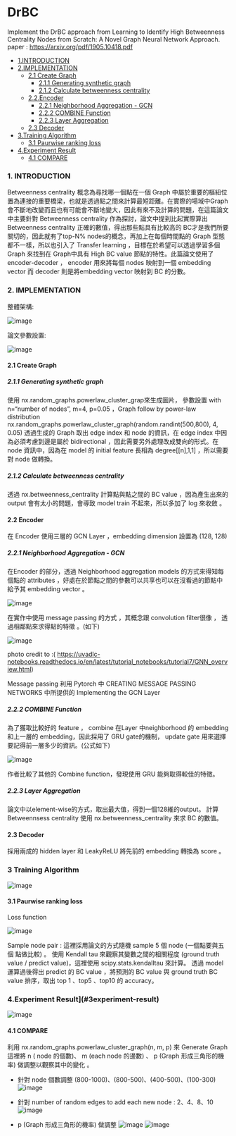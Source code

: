 # DrBC
Implement the DrBC approach from Learning to Identify High Betweenness Centrality Nodes from Scratch: A Novel Graph Neural Network Approach. paper : https://arxiv.org/pdf/1905.10418.pdf


* [1.INTRODUCTION](#1introduction)  
* [2.IMPLEMENTATION](#2implementation) 
  * [2.1 Create Graph](#21-create-graph)
    * [2.1.1 Generating synthetic graph](#211-generating-synthetic-graph)
    * [ 2.1.2 Calculate betweenness centrality](#212calculate-betweenness-centrality)
  * [2.2.Encoder](#22encoder)
    * [2.2.1 Neighborhood Aggregation - GCN](#221-neighborhood-aggregation---gcn)
    * [2.2.2 COMBINE Function](#222combine-function) 
    * [2.2.3 Layer Aggregation](#223layer-aggregation)
  * [2.3 Decoder](#23decoder)
* [3.Training Algorithm](#3training-algorithm)
  * [3.1 Paurwise ranking loss](#31pairwise-ranking-loss)
* [4.Experiment Result](#4experiment-result)
  * [4.1 COMPARE](#41-compare)


### 1.	INTRODUCTION  
Betweenness centrality 概念為尋找哪一個點在一個 Graph 中屬於重要的樞紐位置為連接的重要橋梁，也就是透過點之間來計算最短距離。在實際的場域中Graph 會不斷地改變而且也有可能會不斷地變大，因此有來不及計算的問題，在這篇論文中主要針對 Betweenness centrality 作為探討，論文中提到比起實際算出 Betweenness centrality 正確的數值，得出那些點具有比較高的 BC才是我們所要關切的，因此就有了top-N% nodes的概念，再加上在每個時間點的 Graph 型態都不一樣，所以也引入了 Transfer learning ，目標在於希望可以透過學習多個 Graph 來找到在 Graph中具有 High BC value 節點的特性。此篇論文使用了 encoder-decoder ， encoder 用來將每個 nodes 映射到一個 embedding vector 而 decoder 則是將embedding vector 映射到 BC 的分數。 

### 2.	IMPLEMENTATION  
整體架構: 

![image](https://user-images.githubusercontent.com/51444652/158140318-bf941edf-d256-4992-aa62-009eff357ddc.png)

論文參數設置:

![image](https://user-images.githubusercontent.com/51444652/158140348-9fb80ca8-3f76-4e3e-9784-6a71f88e6c08.png)


#### 2.1	 Create Graph 

##### 2.1.1 Generating synthetic graph  
使用 nx.random_graphs.powerlaw_cluster_grap來生成圖片， 參數設置 with n=“number of nodes”, m=4, p=0.05 ，Graph follow by power-law distribution nx.random_graphs.powerlaw_cluster_graph(random.randint(500,800), 4, 0.05) 
透過生成的 Graph 取出 edge index 和 node 的資訊，在 edge index 中因為必須考慮到邊是屬於 bidirectional ，因此需要另外處理改成雙向的形式。在 node 資訊中，因為在 model 的 initial feature 長相為 degree[[n],1,1] ，所以需要對 node 做轉換。

##### 2.1.2 Calculate betweenness centrality
透過 nx.betweenness_centrality 計算點與點之間的 BC value ，因為產生出來的 output 會有太小的問題，會導致 model train 不起來，所以多加了 log 來收斂 。


#### 2.2	 Encoder
在 Encoder 使用三層的 GCN Layer ，embedding dimension 設置為 (128, 128)

##### 2.2.1 Neighborhood Aggregation - GCN
在Encoder 的部分，透過 Neighborhood aggregation models 的方式來得知每個點的 attributes ，好處在於節點之間的參數可以共享也可以在沒看過的節點中給予其 embedding vector 。

![image](https://user-images.githubusercontent.com/51444652/158143193-0b4084f0-f8c6-4583-93bc-1eff05ecde70.png)

在實作中使用  message passing 的方式 ，其概念跟 convolution filter很像 ， 透過相鄰點來求得點的特徵 。(如下) 

![image](https://user-images.githubusercontent.com/51444652/158143496-3b243491-b7ac-41ed-8833-9223fe63e401.png)

photo credit to :( https://uvadlc-notebooks.readthedocs.io/en/latest/tutorial_notebooks/tutorial7/GNN_overview.html) 

Message passing 利用 Pytorch 中 CREATING MESSAGE PASSING NETWORKS 中所提供的 Implementing the GCN Layer 

##### 2.2.2 COMBINE Function 
為了獲取比較好的 feature ， combine 在Layer 中neighborhood 的 embedding 和上一層的 embedding，因此採用了 GRU gate的機制， update gate 用來選擇要記得前一層多少的資訊。(公式如下) 

![image](https://user-images.githubusercontent.com/51444652/158143841-3b596bee-d014-4a2e-bf1c-c4c76b7ed523.png)

作者比較了其他的 Combine function，發現使用 GRU 能夠取得較佳的特徵。

##### 2.2.3 Layer Aggregation 
論文中以element-wise的方式，取出最大值，得到一個128維的output。
計算 Betweennsess centrality 使用 nx.betweenness_centrality 來求 BC 的數值。

#### 2.3 Decoder
採用兩成的 hidden layer 和 LeakyReLU 將先前的 embedding 轉換為 score 。 

### 3 Training Algorithm

![image](https://user-images.githubusercontent.com/51444652/158565102-974b3365-9548-424d-91fb-0052b9068513.png)


#### 3.1 Paurwise ranking loss
Loss function

![image](https://user-images.githubusercontent.com/51444652/158565176-c974cae0-a67c-472c-8853-8f00e3c8dc26.png)

Sample node pair : 這裡採用論文的方式隨機 sample 5 個 node (一個點要與五個
點做比較) 。
使用 Kendall tau 來觀察其變數之間的相關程度 (ground truth value / predict value)，這裡使用 scipy.stats.kendalltau 來計算。
透過 model 運算過後得出 predict 的 BC value ，將預測的 BC value 與 ground  truth BC value 排序，取出 top 1 、top5 、top10 的 accuracy。

### 4.Experiment Result](#3experiment-result)

![image](https://user-images.githubusercontent.com/51444652/158565319-fd056419-6d1d-4380-9a22-dd3d8705ed78.png)

#### 4.1 COMPARE 
利用 nx.random_graphs.powerlaw_cluster_graph(n, m, p) 來 Generate Graph 這裡將 n ( node 的個數)、 m (each node 的邊數) 、 p (Graph 形成三角形的機率) 做調整以觀察其中的變化 。

* 針對 node 個數調整 (800-1000)、(800-500)、(400-500)、(100-300) 
![image](https://user-images.githubusercontent.com/51444652/158565661-7f015462-76ae-4b32-9322-9c36f72d1326.png)


* 針對 number of random edges to add each new node : 2、4、8、10
![image](https://user-images.githubusercontent.com/51444652/158565734-2456d8de-6119-4749-a697-317fa4ae5450.png)


* p (Graph 形成三角形的機率) 做調整
![image](https://user-images.githubusercontent.com/51444652/158565884-7e825845-bde4-47b6-912d-e9b06c726f64.png)
![image](https://user-images.githubusercontent.com/51444652/158565937-def9e82e-1a84-4857-9700-23058ff30b0d.png)




